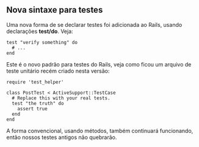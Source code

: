 ## Nova sintaxe para testes

Uma nova forma de se declarar testes foi adicionada ao Rails, usando declarações **test/do**. Veja:

	test "verify something" do
	  # ...
	end

Este é o novo padrão para testes do Rails, veja como ficou um arquivo de teste unitário recém criado nesta versão:

	require 'test_helper'

	class PostTest < ActiveSupport::TestCase
	  # Replace this with your real tests.
	  test "the truth" do
	    assert true
	  end
	end

A forma convencional, usando métodos, também continuará funcionando, então nossos testes antigos não quebrarão.

